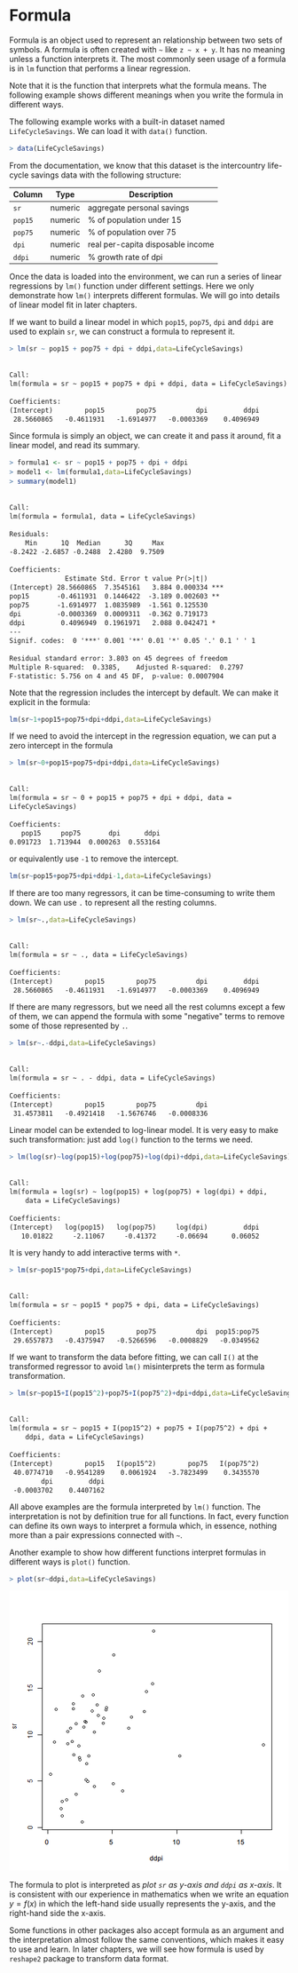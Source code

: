 

# Formula

Formula is an object used to represent an relationship between two sets of symbols. A formula is often created with `~` like `z ~ x + y`. It has no meaning unless a function interprets it. The most commonly seen usage of a formula is in `lm` function that performs a linear regression.

Note that it is the function that interprets what the formula means. The following example shows different meanings when you write the formula in different ways.

The following example works with a built-in dataset named `LifeCycleSavings`. We can load it with `data()` function.


```r
> data(LifeCycleSavings)
```

From the documentation, we know that this dataset is the intercountry life-cycle savings data with the following structure:

| Column | Type    | Description                       |
|--------|---------|-----------------------------------|
| `sr`   | numeric | aggregate personal savings        |
| `pop15`| numeric | % of population under 15          |
| `pop75`| numeric | % of population over 75           |
| `dpi`  | numeric | real per-capita disposable income |
| `ddpi` | numeric | % growth rate of dpi              |

Once the data is loaded into the environment, we can run a series of linear regressions by `lm()` function under different settings. Here we only demonstrate how `lm()` interprets different formulas. We will go into details of linear model fit in later chapters.

If we want to build a linear model in which `pop15`, `pop75`, `dpi` and `ddpi` are used to explain `sr`, we can construct a formula to represent it.


```r
> lm(sr ~ pop15 + pop75 + dpi + ddpi,data=LifeCycleSavings)
```

```

Call:
lm(formula = sr ~ pop15 + pop75 + dpi + ddpi, data = LifeCycleSavings)

Coefficients:
(Intercept)        pop15        pop75          dpi         ddpi  
 28.5660865   -0.4611931   -1.6914977   -0.0003369    0.4096949  
```

Since formula is simply an object, we can create it and pass it around, fit a linear model, and read its summary.


```r
> formula1 <- sr ~ pop15 + pop75 + dpi + ddpi
> model1 <- lm(formula1,data=LifeCycleSavings)
> summary(model1)
```

```

Call:
lm(formula = formula1, data = LifeCycleSavings)

Residuals:
    Min      1Q  Median      3Q     Max 
-8.2422 -2.6857 -0.2488  2.4280  9.7509 

Coefficients:
              Estimate Std. Error t value Pr(>|t|)    
(Intercept) 28.5660865  7.3545161   3.884 0.000334 ***
pop15       -0.4611931  0.1446422  -3.189 0.002603 ** 
pop75       -1.6914977  1.0835989  -1.561 0.125530    
dpi         -0.0003369  0.0009311  -0.362 0.719173    
ddpi         0.4096949  0.1961971   2.088 0.042471 *  
---
Signif. codes:  0 '***' 0.001 '**' 0.01 '*' 0.05 '.' 0.1 ' ' 1

Residual standard error: 3.803 on 45 degrees of freedom
Multiple R-squared:  0.3385,	Adjusted R-squared:  0.2797 
F-statistic: 5.756 on 4 and 45 DF,  p-value: 0.0007904
```

Note that the regression includes the intercept by default. We can make it explicit in the formula:

```r
lm(sr~1+pop15+pop75+dpi+ddpi,data=LifeCycleSavings)
```

If we need to avoid the intercept in the regression equation, we can put a zero intercept in the formula


```r
> lm(sr~0+pop15+pop75+dpi+ddpi,data=LifeCycleSavings)
```

```

Call:
lm(formula = sr ~ 0 + pop15 + pop75 + dpi + ddpi, data = LifeCycleSavings)

Coefficients:
   pop15     pop75       dpi      ddpi  
0.091723  1.713944  0.000263  0.553164  
```

or equivalently use `-1` to remove the intercept.

```r
lm(sr~pop15+pop75+dpi+ddpi-1,data=LifeCycleSavings)
```

If there are too many regressors, it can be time-consuming to write them down. We can use `.` to represent all the resting columns.


```r
> lm(sr~.,data=LifeCycleSavings)
```

```

Call:
lm(formula = sr ~ ., data = LifeCycleSavings)

Coefficients:
(Intercept)        pop15        pop75          dpi         ddpi  
 28.5660865   -0.4611931   -1.6914977   -0.0003369    0.4096949  
```

If there are many regressors, but we need all the rest columns except a few of them, we can append the formula with some "negative" terms to remove some of those represented by `.`.


```r
> lm(sr~.-ddpi,data=LifeCycleSavings)
```

```

Call:
lm(formula = sr ~ . - ddpi, data = LifeCycleSavings)

Coefficients:
(Intercept)        pop15        pop75          dpi  
 31.4573811   -0.4921418   -1.5676746   -0.0008336  
```

Linear model can be extended to log-linear model. It is very easy to make such transformation: just add `log()` function to the terms we need.


```r
> lm(log(sr)~log(pop15)+log(pop75)+log(dpi)+ddpi,data=LifeCycleSavings)
```

```

Call:
lm(formula = log(sr) ~ log(pop15) + log(pop75) + log(dpi) + ddpi, 
    data = LifeCycleSavings)

Coefficients:
(Intercept)   log(pop15)   log(pop75)     log(dpi)         ddpi  
   10.01822     -2.11067     -0.41372     -0.06694      0.06052  
```

It is very handy to add interactive terms with `*`.


```r
> lm(sr~pop15*pop75+dpi,data=LifeCycleSavings)
```

```

Call:
lm(formula = sr ~ pop15 * pop75 + dpi, data = LifeCycleSavings)

Coefficients:
(Intercept)        pop15        pop75          dpi  pop15:pop75  
 29.6557873   -0.4375947   -0.5266596   -0.0008829   -0.0349562  
```

If we want to transform the data before fitting, we can call `I()` at the transformed regressor to avoid `lm()` misinterprets the term as  formula transformation.


```r
> lm(sr~pop15+I(pop15^2)+pop75+I(pop75^2)+dpi+ddpi,data=LifeCycleSavings)
```

```

Call:
lm(formula = sr ~ pop15 + I(pop15^2) + pop75 + I(pop75^2) + dpi + 
    ddpi, data = LifeCycleSavings)

Coefficients:
(Intercept)        pop15   I(pop15^2)        pop75   I(pop75^2)  
 40.0774710   -0.9541289    0.0061924   -3.7823499    0.3435570  
        dpi         ddpi  
 -0.0003702    0.4407162  
```

All above examples are the formula interpreted by `lm()` function. The interpretation is not by definition true for all functions. In fact, every function can define its own ways to interpret a formula which, in essence, nothing more than a pair expressions connected with `~`.

Another example to show how different functions interpret formulas in different ways is `plot()` function.


```r
> plot(sr~ddpi,data=LifeCycleSavings)
```

![plot of chunk formula](figure/formula-1.png) 

The formula to plot is interpreted as *plot `sr` as y-axis and `ddpi` as x-axis*. It is consistent with our experience in mathematics when we write an equation $y = f(x)$ in which the left-hand side usually represents the y-axis, and the right-hand side the x-axis.

Some functions in other packages also accept formula as an argument and the interpretation almost follow the same conventions, which makes it easy to use and learn. In later chapters, we will see how formula is used by `reshape2` package to transform data format.
